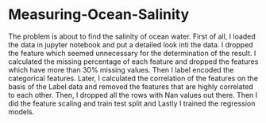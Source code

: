 # Measuring-Ocean-Salinity
The problem is about to find the salinity of ocean water. First of all, I loaded the data in jupyter notebook and put a detailed look inti the data. I dropped the feature which seemed unnecessary for the determination of the result. I calculated the missing percentage of each feature and dropped the features which have more than 30% missing values. Then I label encoded the categorical features. Later, I calculated the correlation of the features on the basis of the Label data and removed the features that are highly correlated to each other. Then, I dropped all the rows with Nan values out there. Then I did the feature scaling and train test split and Lastly I trained the regression models.
